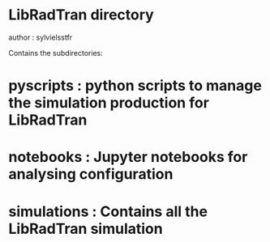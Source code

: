 LibRadTran directory
====================

author : sylvielsstfr

Contains the subdirectories:

pyscripts : python scripts to manage the simulation production for LibRadTran
=========


notebooks : Jupyter notebooks for analysing configuration 
==========


simulations : Contains all the LibRadTran simulation
===========

